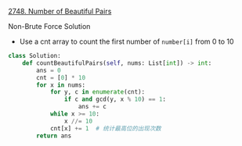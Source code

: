 



[2748. Number of Beautiful Pairs](https://leetcode.cn/problems/number-of-beautiful-pairs/)

Non-Brute Force Solution

- Use a cnt array to count the first number of `number[i]`  from 0 to 10

```python
class Solution:
    def countBeautifulPairs(self, nums: List[int]) -> int:
        ans = 0
        cnt = [0] * 10
        for x in nums:
            for y, c in enumerate(cnt):
                if c and gcd(y, x % 10) == 1:
                    ans += c
            while x >= 10: 
                x //= 10
            cnt[x] += 1  # 统计最高位的出现次数
        return ans
```

